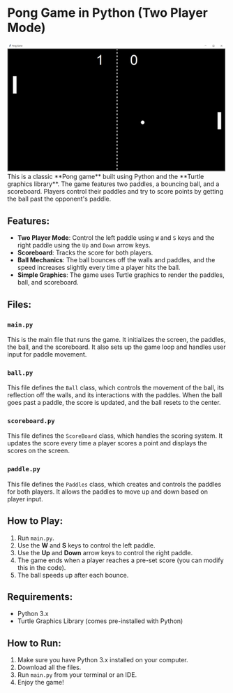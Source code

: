 
# Pong Game in Python (Two Player Mode)
<img src="pong_game.JPG" width="500">
This is a classic **Pong game** built using Python and the **Turtle graphics library**. The game features two paddles, a bouncing ball, and a scoreboard. Players control their paddles and try to score points by getting the ball past the opponent's paddle.

## Features:
- **Two Player Mode**: Control the left paddle using `W` and `S` keys and the right paddle using the `Up` and `Down` arrow keys.
- **Scoreboard**: Tracks the score for both players.
- **Ball Mechanics**: The ball bounces off the walls and paddles, and the speed increases slightly every time a player hits the ball.
- **Simple Graphics**: The game uses Turtle graphics to render the paddles, ball, and scoreboard.

## Files:

### `main.py`
This is the main file that runs the game. It initializes the screen, the paddles, the ball, and the scoreboard. It also sets up the game loop and handles user input for paddle movement.

### `ball.py`
This file defines the `Ball` class, which controls the movement of the ball, its reflection off the walls, and its interactions with the paddles. When the ball goes past a paddle, the score is updated, and the ball resets to the center.

### `scoreboard.py`
This file defines the `ScoreBoard` class, which handles the scoring system. It updates the score every time a player scores a point and displays the scores on the screen.

### `paddle.py`
This file defines the `Paddles` class, which creates and controls the paddles for both players. It allows the paddles to move up and down based on player input.

## How to Play:
1. Run `main.py`.
2. Use the **W** and **S** keys to control the left paddle.
3. Use the **Up** and **Down** arrow keys to control the right paddle.
4. The game ends when a player reaches a pre-set score (you can modify this in the code).
5. The ball speeds up after each bounce.

## Requirements:
- Python 3.x
- Turtle Graphics Library (comes pre-installed with Python)

## How to Run:
1. Make sure you have Python 3.x installed on your computer.
2. Download all the files.
3. Run `main.py` from your terminal or an IDE.
4. Enjoy the game!

